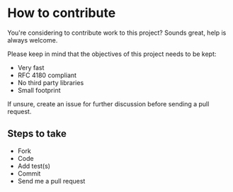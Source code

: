 # How to contribute

You're considering to contribute work to this project? Sounds great, help is always welcome.

Please keep in mind that the objectives of this project needs to be kept:

- Very fast
- RFC 4180 compliant
- No third party libraries
- Small footprint

If unsure, create an issue for further discussion before sending a pull request.

## Steps to take

- Fork
- Code
- Add test(s)
- Commit
- Send me a pull request
